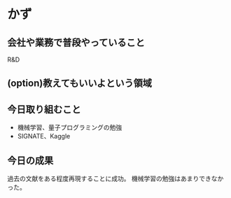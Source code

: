 # かず

## 会社や業務で普段やっていること
R&D

## (option)教えてもいいよという領域


## 今日取り組むこと
- 機械学習、量子プログラミングの勉強
- SIGNATE、Kaggle

## 今日の成果
過去の文献をある程度再現することに成功。
機械学習の勉強はあまりできなかった。
